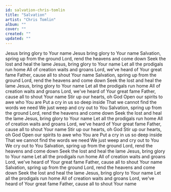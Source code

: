 ```yaml
---
id: salvation-chris-tomlin
title: "Salvation"
artist: "Chris Tomlin"
album: ""
cover: ""
created: ""
updated: ""
---
```


Jesus bring glory to Your name
Jesus bring glory to Your name
Salvation, spring up from the ground
Lord, rend the heavens and come down
Seek the lost and heal the lame
Jesus, bring glory to Your name
Let all the prodigals run home
All of creation waits and groans
Lord, we've heard of Your great fame
Father, cause all to shout Your name
Salvation, spring up from the ground
Lord, rend the heavens and come down
Seek the lost and heal the lame
Jesus, bring glory to Your name
Let all the prodigals run home
All of creation waits and groans
Lord, we've heard of Your great fame
Father, cause all to shout Your name
Stir up our hearts, oh God
Open our spirits to awe who You are
Put a cry in us so deep inside
That we cannot find the words we need
We just weep and cry out to You
Salvation, spring up from the ground
Lord, rend the heavens and come down
Seek the lost and heal the lame
Jesus, bring glory to Your name
Let all the prodigals run home
All of creation waits and groans
Lord, we've heard of Your great fame
Father, cause all to shout Your name
Stir up our hearts, oh God
Stir up our hearts, oh God
Open our spirits to awe who You are
Put a cry in us so deep inside
That we cannot find the words we need
We just weep and cry out to You
We cry out to You
Salvation, spring up from the ground
Lord, rend the heavens and come down
Seek the lost and heal the lame
Jesus, bring glory to Your name
Let all the prodigals run home
All of creation waits and groans
Lord, we've heard of Your great fame
Father, cause all to shout Your name
Salvation, spring up from the ground
Lord, rend the heavens and come down
Seek the lost and heal the lame
Jesus, bring glory to Your name
Let all the prodigals run home
All of creation waits and groans
Lord, we've heard of Your great fame
Father, cause all to shout Your name